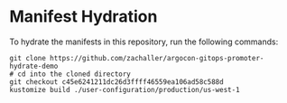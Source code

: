 # Manifest Hydration

To hydrate the manifests in this repository, run the following commands:

```shell
git clone https://github.com/zachaller/argocon-gitops-promoter-hydrate-demo
# cd into the cloned directory
git checkout c45e6241211dc26d3ffff46559ea106ad58c588d
kustomize build ./user-configuration/production/us-west-1
```
